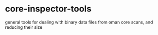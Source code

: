 # core-inspector-tools
general tools for dealing with binary data files from oman core scans, and reducing their size
